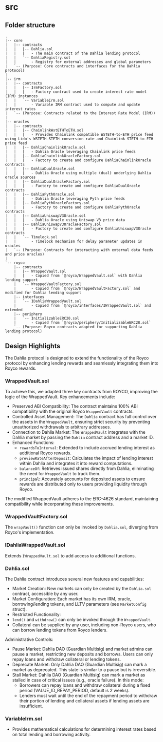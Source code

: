 # src

## Folder structure

```text
.
|-- core
|   |-- contracts
|   |   |-- Dahlia.sol
|   |   |   - The main contract of the Dahlia lending protocol
|   |   `-- DahliaRegistry.sol
|   |       - Registry for external addresses and global parameters
|   `-- (Purpose: Core contracts and interfaces for the Dahlia protocol)
|
|-- irm
|   |-- contracts
|   |   |-- IrmFactory.sol
|   |   |   - Factory contract used to create interest rate model (IRM) instances
|   |   `-- VariableIrm.sol
|   |       - Variable IRM contract used to compute and update interest rates
|   `-- (Purpose: Contracts related to the Interest Rate Model (IRM))
|
|-- oracles
|   |-- contracts
|   |   |-- ChainlinkWstETHToETH.sol
|   |   |   - Provides Chainlink compatible WSTETH-to-ETH price feed using Lido's WSTETH-STETH conversion rate and Chainlink STETH-to-ETH price feed
|   |   |-- DahliaChainlinkOracle.sol
|   |   |   - Dahlia Oracle leveraging Chainlink price feeds
|   |   |-- DahliaChainlinkOracleFactory.sol
|   |   |   - Factory to create and configure DahliaChainlinkOracle contracts
|   |   |-- DahliaDualOracle.sol
|   |   |   - Dahlia Oracle using multiple (dual) underlying Dahlia oracle sources
|   |   |-- DahliaDualOracleFactory.sol
|   |   |   - Factory to create and configure DahliaDualOracle contracts
|   |   |-- DahliaPythOracle.sol
|   |   |   - Dahlia Oracle leveraging Pyth price feeds
|   |   |-- DahliaPythOracleFactory.sol
|   |   |   - Factory to create and configure DahliaPythOracle contracts
|   |   |-- DahliaUniswapV3Oracle.sol
|   |   |   - Dahlia Oracle using Uniswap V3 price data
|   |   |-- DahliaUniswapV3OracleFactory.sol
|   |   |   - Factory to create and configure DahliaUniswapV3Oracle contracts
|   |   `-- Timelock.sol
|   |       - Timelock mechanism for delay parameter updates in oracles
|   `-- (Purpose: Contracts for interacting with external data feeds and price oracles)
|
`-- royco
    |-- contracts
    |   |-- WrappedVault.sol
    |   |   - Copied from `@royco/WrappedVault.sol` with Dahlia lending support
    |   `-- WrappedVaultFactory.sol
    |       - Copied from `@royco/WrappedVaultFactory.sol` and modified for Dahlia lending support
    |-- interfaces
    |   `-- IDahliaWrappedVault.sol
    |       - Copied from `@royco/interfaces/IWrappedVault.sol` and extended
    |-- periphery
    |   `-- InitializableERC20.sol
    |       - Copied from `@royco/periphery/InitializableERC20.sol`
    `-- (Purpose: Royco contracts adapted for supporting Dahlia lending protocol)
```

## Design Highlights

The Dahlia protocol is designed to extend the functionality of the Royco protocol by enhancing lending rewards and seamlessly integrating them into Royco rewards.

### WrappedVault.sol

To achieve this, we adapted three key contracts from ROYCO, improving the logic of the WrappedVault. Key enhancements include:

- Preserved ABI Compatibility: The contract maintains 100% ABI compatibility with the original Royco `WrappedVault` contracts.
- Controlled Asset Management: The `Dahlia` contract has full control over the assets in the `WrappedVault`, ensuring strict security by preventing unauthorized withdrawals to arbitrary addresses.
- Connection to Dahlia Market: The `WrappedVault` integrates with the Dahlia market by passing the `Dahlia` contract address and a market ID.
- Enhanced Functions:
  - `rewardsToInterval`: Extended to include accrued lending interest as additional Royco rewards.
  - `previewRateAfterDeposit`: Calculates the impact of lending interest within Dahlia and integrates it into reward computations.
  - `balanceOf`: Retrieves issued shares directly from Dahlia, eliminating the need for `WrappedVault` to track them.
  - `principal`: Accurately accounts for deposited assets to ensure rewards are distributed only to users providing liquidity through Royco.

The modified WrappedVault adheres to the ERC-4626 standard, maintaining compatibility while incorporating these improvements.

### WrappedVaultFactory.sol

The `wrapVault()` function can only be invoked by `Dahlia.sol`, diverging from Royco's implementation.

### IDahliaWrappedVault.sol

Extends `IWrappedVault.sol` to add access to additional functions.

### Dahlia.sol

The Dahlia contract introduces several new features and capabilities:

- Market Creation: New markets can only be created by the `Dahlia.sol` contract, accessible by any user.
- Market Configuration: Each market has its own IRM, oracle, borrowing/lending tokens, and LLTV parameters (see `MarketConfig` struct).
- Restricted Functionality:
- `lend()` and `withdraw()` can only be invoked through the `WrappedVault`.
- Collateral can be supplied by any user, including non-Royco users, who can borrow lending tokens from Royco lenders.

Administrative Controls:

- Pause Market: Dahlia DAO (Guardian Multisig) and market admins can pause a market, restricting new deposits and borrows. Users can only repay loans and withdraw collateral or lending tokens.
- Deprecate Market: Only Dahlia DAO (Guardian Multisig) can mark a market as deprecated. This state is similar to a pause but is irreversible.
- Stall Market: Dahlia DAO (Guardian Multisig) can mark a market as stalled in case of critical issues (e.g., oracle failure). In this mode:
  - Borrowers can repay loans and withdraw collateral during a fixed period (VALUE_ID_REPAY_PERIOD, default is 2 weeks).
  - Lenders must wait until the end of the repayment period to withdraw their portion of lending and collateral assets if lending assets are insufficient.

### VariableIrm.sol

- Provides mathematical calculations for determining interest rates based on total lending and borrowing activity.
